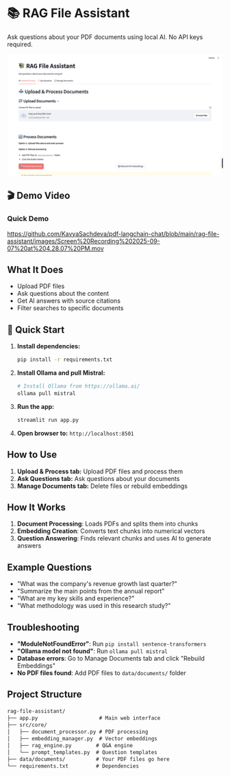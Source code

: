 # 📚 RAG File Assistant

Ask questions about your PDF documents using local AI. No API keys required.

![RAG File Assistant Interface](images/demo-screenshot.png)

## 🎬 Demo Video

### Quick Demo

https://github.com/KavyaSachdeva/pdf-langchain-chat/blob/main/rag-file-assistant/images/Screen%20Recording%202025-09-07%20at%204.28.07%20PM.mov

## What It Does

- Upload PDF files
- Ask questions about the content
- Get AI answers with source citations
- Filter searches to specific documents

## 🚀 Quick Start

1. **Install dependencies:**

   ```bash
   pip install -r requirements.txt
   ```

2. **Install Ollama and pull Mistral:**

   ```bash
   # Install Ollama from https://ollama.ai/
   ollama pull mistral
   ```

3. **Run the app:**

   ```bash
   streamlit run app.py
   ```

4. **Open browser to:** `http://localhost:8501`

## How to Use

1. **Upload & Process tab:** Upload PDF files and process them
2. **Ask Questions tab:** Ask questions about your documents
3. **Manage Documents tab:** Delete files or rebuild embeddings

## How It Works

1. **Document Processing**: Loads PDFs and splits them into chunks
2. **Embedding Creation**: Converts text chunks into numerical vectors
3. **Question Answering**: Finds relevant chunks and uses AI to generate answers

## Example Questions

- "What was the company's revenue growth last quarter?"
- "Summarize the main points from the annual report"
- "What are my key skills and experience?"
- "What methodology was used in this research study?"

## Troubleshooting

- **"ModuleNotFoundError"**: Run `pip install sentence-transformers`
- **"Ollama model not found"**: Run `ollama pull mistral`
- **Database errors**: Go to Manage Documents tab and click "Rebuild Embeddings"
- **No PDF files found**: Add PDF files to `data/documents/` folder

## Project Structure

```
rag-file-assistant/
├── app.py                    # Main web interface
├── src/core/
│   ├── document_processor.py # PDF processing
│   ├── embedding_manager.py  # Vector embeddings
│   ├── rag_engine.py        # Q&A engine
│   └── prompt_templates.py  # Question templates
├── data/documents/          # Your PDF files go here
└── requirements.txt         # Dependencies
```
